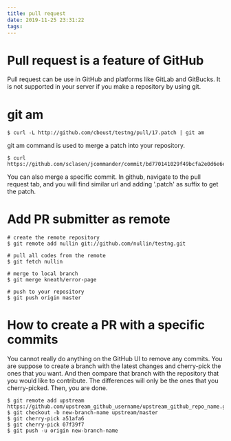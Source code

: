 ```yaml
---
title: pull request
date: 2019-11-25 23:31:22
tags:
---
```

# Pull request is a feature of GitHub
Pull request can be use in GitHub and platforms like GitLab and GitBucks.
It is not supported in your server if you make a repository by using git.

<!--more-->
# git am
```
$ curl -L http://github.com/cbeust/testng/pull/17.patch | git am
```
git am command is used to merge a patch into your repository.
```
$ curl https://github.com/sclasen/jcommander/commit/bd770141029f49bcfa2e0d6e6e6282b531e69179.patch 
```
You can also merge a specific commit. In github, navigate to the pull request tab, and you will find similar url and adding '.patch' as suffix to get the patch.

# Add PR submitter as remote  
```
# create the remote repository
$ git remote add nullin git://github.com/nullin/testng.git

# pull all codes from the remote
$ git fetch nullin

# merge to local branch
$ git merge kneath/error-page

# push to your repository
$ git push origin master
```

# How to create a PR with a specific commits
You cannot really do anything on the GitHub UI to remove any commits.
You are suppose to create a branch with the latest changes and cherry-pick the ones that you want. And then compare that branch with the repository that you would like to contribute.
The differences will only be the ones that you cherry-picked. Then, you are done. 
```
$ git remote add upstream https://github.com/upstream_github_username/upstream_github_repo_name.git
$ git checkout -b new-branch-name upstream/master
$ git cherry-pick a51afa6
$ git cherry-pick 07f39f7
$ git push -u origin new-branch-name
```